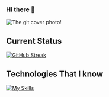 ### Hi there 👋

 ![The git cover photo!](/images/git-cover.png)

## Current Status

[![GitHub Streak](https://github-readme-streak-stats.herokuapp.com?user=anjumnr99&theme=dark-smoky&hide_border=true&border_radius=5&date_format=M%20j%5B%2C%20Y%5D)](https://git.io/streak-stats)

## Technologies That I know

[![My Skills](https://skillicons.dev/icons?i=react,c,cpp,css,eclipse,figma,firebase,html,java,js,mongodb,netlify,tailwind,vite,nodejs,express,vscode&perline=3)](https://skillicons.dev)



<!-- - 🔭 I’m currently working on ...
- 🌱 I’m currently learning ...
- 👯 I’m looking to collaborate on ...
- 🤔 I’m looking for help with ...
- 💬 Ask me about ...
- 📫 How to reach me: ...
- 😄 Pronouns: ...
- ⚡ Fun fact: ... -->

